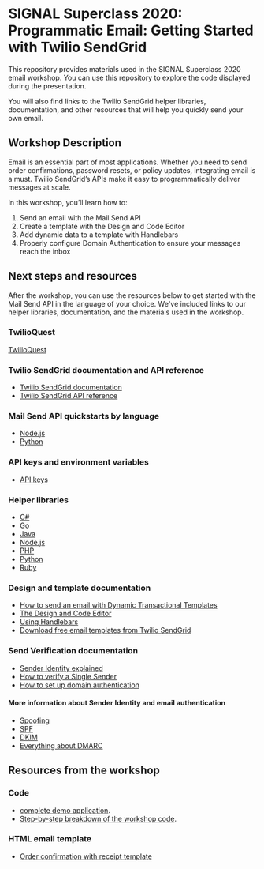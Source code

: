 # SIGNAL Superclass 2020: Programmatic Email: Getting Started with Twilio SendGrid

This repository provides materials used in the SIGNAL Superclass 2020 email workshop. You can use this repository to explore the code displayed during the presentation.

You will also find links to the Twilio SendGrid helper libraries, documentation, and other resources that will help you quickly send your own email.

## Workshop Description

Email is an essential part of most applications. Whether you need to send order confirmations, password resets, or policy updates, integrating email is a must. Twilio SendGrid’s APIs make it easy to programmatically deliver messages at scale.

In this workshop, you’ll learn how to:

1. Send an email with the Mail Send API
2. Create a template with the Design and Code Editor
3. Add dynamic data to a template with Handlebars
4. Properly configure Domain Authentication to ensure your messages reach the inbox

## Next steps and resources

After the workshop, you can use the resources below to get started with the Mail Send API in the language of your choice. We've included links to our helper libraries, documentation, and the materials used in the workshop.

### TwilioQuest

[TwilioQuest](https://www.twilio.com/quest)

### Twilio SendGrid documentation and API reference

- [Twilio SendGrid documentation](https://sendgrid.com/docs)
- [Twilio SendGrid API reference](https://sendgrid.api-docs.io/v3.0/)

### Mail Send API quickstarts by language

- [Node.js](https://sendgrid.com/docs/for-developers/sending-email/quickstart-nodejs)
- [Python](https://sendgrid.com/docs/for-developers/sending-email/quickstart-python)

### API keys and environment variables

- [API keys](https://sendgrid.com/docs/ui/account-and-settings/api-keys/)

### Helper libraries

- [C#](https://github.com/sendgrid/sendgrid-csharp)
- [Go](https://github.com/sendgrid/sendgrid-go)
- [Java](https://github.com/sendgrid/sendgrid-java)
- [Node.js](https://github.com/sendgrid/sendgrid-nodejs)
- [PHP](https://github.com/sendgrid/sendgrid-php)
- [Python](https://github.com/sendgrid/sendgrid-python)
- [Ruby](https://github.com/sendgrid/sendgrid-ruby)

### Design and template documentation

- [How to send an email with Dynamic Transactional Templates](https://sendgrid.com/docs/ui/sending-email/how-to-send-an-email-with-dynamic-transactional-templates/)
- [The Design and Code Editor](https://sendgrid.com/docs/ui/sending-email/editor/)
- [Using Handlebars](https://sendgrid.com/docs/for-developers/sending-email/using-handlebars/)
- [Download free email templates from Twilio SendGrid](https://sendgrid.com/free-templates/)

### Send Verification documentation

- [Sender Identity explained](https://sendgrid.com/docs/for-developers/sending-email/sender-identity/)
- [How to verify a Single Sender](https://sendgrid.com/docs/ui/sending-email/sender-verification/)
- [How to set up domain authentication](https://sendgrid.com/docs/ui/account-and-settings/how-to-set-up-domain-authentication/)

#### More information about Sender Identity and email authentication

- [Spoofing](https://sendgrid.com/docs/glossary/spoofing/)
- [SPF](https://sendgrid.com/docs/glossary/spf/)
- [DKIM](https://sendgrid.com/docs/glossary/dkim/)
- [Everything about DMARC](https://sendgrid.com/docs/ui/sending-email/dmarc/)

## Resources from the workshop

### Code

- [complete demo application](cakeOrPie).
- [Step-by-step breakdown of the workshop code](outline.md).

### HTML email template

- [Order confirmation with receipt template](emailTemplate)
